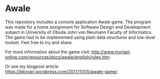 # Awale
This repository includes a console application Awale game. 
The program was made for a home assignment 
for Software Design and Development subject in University of Obuda John von Neumann Faculty of Informatics. 
The game had to be implemented using plain data structures and low-level toolset. Feel free to try and share.

For more information about the game visit: 
http://www.myriad-online.com/resources/docs/awale/english/rules.htm

Or see my blogpost article:
https://bkovari.wordpress.com/2017/11/05/awale-game/

